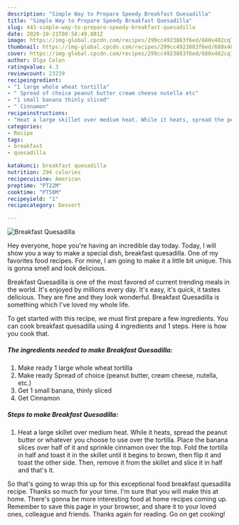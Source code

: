 ```yaml
---
description: "Simple Way to Prepare Speedy Breakfast Quesadilla"
title: "Simple Way to Prepare Speedy Breakfast Quesadilla"
slug: 443-simple-way-to-prepare-speedy-breakfast-quesadilla
date: 2020-10-21T08:58:49.801Z
image: https://img-global.cpcdn.com/recipes/299cc4923883f6ed/680x482cq70/breakfast-quesadilla-recipe-main-photo.jpg
thumbnail: https://img-global.cpcdn.com/recipes/299cc4923883f6ed/680x482cq70/breakfast-quesadilla-recipe-main-photo.jpg
cover: https://img-global.cpcdn.com/recipes/299cc4923883f6ed/680x482cq70/breakfast-quesadilla-recipe-main-photo.jpg
author: Olga Colon
ratingvalue: 4.3
reviewcount: 23239
recipeingredient:
- "1 large whole wheat tortilla"
- " Spread of choice peanut butter cream cheese nutella etc"
- "1 small banana thinly sliced"
- " Cinnamon"
recipeinstructions:
- "Heat a large skillet over medium heat. While it heats, spread the peanut butter or whatever you choose to use over the tortilla. Place the banana slices over half of it and sprinkle cinnamon over the top. Fold the tortilla in half and toast it in the skillet until it begins to brown, then flip it and toast the other side. Then, remove it from the skillet and slice it in half and that&#39;s it."
categories:
- Recipe
tags:
- breakfast
- quesadilla

katakunci: breakfast quesadilla 
nutrition: 294 calories
recipecuisine: American
preptime: "PT22M"
cooktime: "PT50M"
recipeyield: "1"
recipecategory: Dessert

---
```



![Breakfast Quesadilla](https://img-global.cpcdn.com/recipes/299cc4923883f6ed/680x482cq70/breakfast-quesadilla-recipe-main-photo.jpg)

Hey everyone, hope you're having an incredible day today. Today, I will show you a way to make a special dish, breakfast quesadilla. One of my favorites food recipes. For mine, I am going to make it a little bit unique. This is gonna smell and look delicious.

Breakfast Quesadilla is one of the most favored of current trending meals in the world. It's enjoyed by millions every day. It's easy, it's quick, it tastes delicious. They are fine and they look wonderful. Breakfast Quesadilla is something which I've loved my whole life.




To get started with this recipe, we must first prepare a few ingredients. You can cook breakfast quesadilla using 4 ingredients and 1 steps. Here is how you cook that.

<!--inarticleads1-->

##### The ingredients needed to make Breakfast Quesadilla:

1. Make ready 1 large whole wheat tortilla
1. Make ready  Spread of choice (peanut butter, cream cheese, nutella, etc.)
1. Get 1 small banana, thinly sliced
1. Get  Cinnamon




<!--inarticleads2-->

##### Steps to make Breakfast Quesadilla:

1. Heat a large skillet over medium heat. While it heats, spread the peanut butter or whatever you choose to use over the tortilla. Place the banana slices over half of it and sprinkle cinnamon over the top. Fold the tortilla in half and toast it in the skillet until it begins to brown, then flip it and toast the other side. Then, remove it from the skillet and slice it in half and that&#39;s it.




So that's going to wrap this up for this exceptional food breakfast quesadilla recipe. Thanks so much for your time. I'm sure that you will make this at home. There's gonna be more interesting food at home recipes coming up. Remember to save this page in your browser, and share it to your loved ones, colleague and friends. Thanks again for reading. Go on get cooking!
